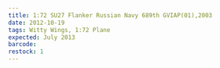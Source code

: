 ```yaml
---
title: 1:72 SU27 Flanker Russian Navy 689th GVIAP(01),2003
date: 2012-10-19
tags: Witty Wings, 1:72 Plane
expected: July 2013
barcode: 
restock: 1
---
```

